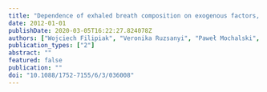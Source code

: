 ```yaml
---
title: "Dependence of exhaled breath composition on exogenous factors, smoking habits and exposure to air pollutants"
date: 2012-01-01
publishDate: 2020-03-05T16:22:27.824078Z
authors: ["Wojciech Filipiak", "Veronika Ruzsanyi", "Paweł Mochalski", "Anna Filipiak", "Amel Bajtarevic", "Clemens Ager", "Hubert Denz", "Wolfgang Hilbe", "Herbert Jamnig", "Martin Hackl", "Alexander Dzien", "Anton Amann"]
publication_types: ["2"]
abstract: ""
featured: false
publication: ""
doi: "10.1088/1752-7155/6/3/036008"
---
```


